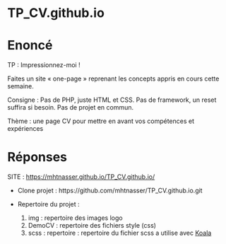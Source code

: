 # TP_CV.github.io
<h1>Enoncé</h1>
TP : Impressionnez-moi ! 

Faites un site « one-page » reprenant les concepts appris en cours cette semaine. 

Consigne : Pas de PHP, juste HTML et CSS. Pas de framework, un reset suffira si besoin. Pas de projet en commun. 

Thème : une page CV pour mettre en avant vos compétences et expériences

<h1>Réponses</h1>

SITE : https://mhtnasser.github.io/TP_CV.github.io/
 
 <ul>
  <li>
  <p>Clone projet : https://github.com/mhtnasser/TP_CV.github.io.git</p>
  </li>
  <li>
  <p>Repertoire du projet : 
  <ol> 
  <li>img : repertoire des images logo</li>
  <li>DemoCV : repertoire des fichiers style (css)</li>
  <li>scss : repertoire : repertoire du fichier scss a utilise avec <a href="http://koala-app.com/">Koala</a> </li>
  </ol>
  </p>
  </li>
</ul>
